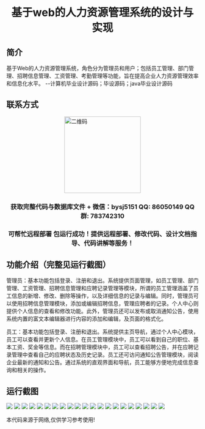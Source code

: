 <p><h1 align="center">基于web的人力资源管理系统的设计与实现</h1></p>

## 简介
基于Web的人力资源管理系统，角色分为管理员和用户；包括员工管理、部门管理、招聘信息管理、工资管理、考勤管理等功能，旨在提高企业人力资源管理效率和信息化水平。    --计算机毕业设计源码；毕设源码；java毕业设计源码


## 联系方式
<img src="https://bs-1329754181.cos.ap-shanghai.myqcloud.com/wx.jpg" alt="二维码" style="display: block; margin: 0 auto;" width="200px">
<p><h3 align="center">获取完整代码与数据库文件 + 微信：bysj5151 QQ: 86050149 QQ群: 783742310</h3></p>
<p><h3 align="center">可帮忙远程部署 包运行成功！提供远程部署、修改代码、设计文档指导、代码讲解等服务！</h3></p>

## 功能介绍（完整见运行截图）
管理员：基本功能包括登录、注册和退出。系统提供页面管理，如员工管理、部门管理、工资管理、招聘信息管理和应聘记录管理等模块，所谓的员工管理涵盖了员工信息的新增、修改、删除等操作，以及详细信息的记录与编辑。同时，管理员可以使用招聘信息管理模块，添加或编辑招聘信息，管理应聘者的记录。个人中心则提供个人信息的查看和修改功能。此外，管理员还可以发布或取消通知公告，使用系统内置的富文本编辑器进行内容的添加和编辑，及页面的格式化。

员工：基本功能包括登录、注册和退出。系统提供主页导航，通过个人中心模块，员工可以查看并更新个人信息。在员工管理模块中，员工可以看到自己的职位、基本工资、奖金等信息。而在招聘管理模块中，员工可以查看招聘公告，并在应聘记录管理中查看自己的应聘状态及历史记录。员工还可访问通知公告管理模块，阅读企业最新的通知和公告。通过系统的直观界面和导航，员工能够方便地完成信息查询和相关的操作。


## 运行截图
![](https://bs-1329754181.cos.ap-shanghai.myqcloud.com/spring/WebHumanResourceManagementSystemDesignAndImplementation/img/001.jpg)
![](https://bs-1329754181.cos.ap-shanghai.myqcloud.com/spring/WebHumanResourceManagementSystemDesignAndImplementation/img/002.jpg)
![](https://bs-1329754181.cos.ap-shanghai.myqcloud.com/spring/WebHumanResourceManagementSystemDesignAndImplementation/img/003.jpg)
![](https://bs-1329754181.cos.ap-shanghai.myqcloud.com/spring/WebHumanResourceManagementSystemDesignAndImplementation/img/004.jpg)
![](https://bs-1329754181.cos.ap-shanghai.myqcloud.com/spring/WebHumanResourceManagementSystemDesignAndImplementation/img/005.jpg)
![](https://bs-1329754181.cos.ap-shanghai.myqcloud.com/spring/WebHumanResourceManagementSystemDesignAndImplementation/img/006.jpg)
![](https://bs-1329754181.cos.ap-shanghai.myqcloud.com/spring/WebHumanResourceManagementSystemDesignAndImplementation/img/007.jpg)
![](https://bs-1329754181.cos.ap-shanghai.myqcloud.com/spring/WebHumanResourceManagementSystemDesignAndImplementation/img/008.jpg)
![](https://bs-1329754181.cos.ap-shanghai.myqcloud.com/spring/WebHumanResourceManagementSystemDesignAndImplementation/img/009.jpg)
![](https://bs-1329754181.cos.ap-shanghai.myqcloud.com/spring/WebHumanResourceManagementSystemDesignAndImplementation/img/010.jpg)
![](https://bs-1329754181.cos.ap-shanghai.myqcloud.com/spring/WebHumanResourceManagementSystemDesignAndImplementation/img/011.jpg)
![](https://bs-1329754181.cos.ap-shanghai.myqcloud.com/spring/WebHumanResourceManagementSystemDesignAndImplementation/img/012.jpg)
![](https://bs-1329754181.cos.ap-shanghai.myqcloud.com/spring/WebHumanResourceManagementSystemDesignAndImplementation/img/013.jpg)
![](https://bs-1329754181.cos.ap-shanghai.myqcloud.com/spring/WebHumanResourceManagementSystemDesignAndImplementation/img/014.jpg)
![](https://bs-1329754181.cos.ap-shanghai.myqcloud.com/spring/WebHumanResourceManagementSystemDesignAndImplementation/img/015.jpg)
![](https://bs-1329754181.cos.ap-shanghai.myqcloud.com/spring/WebHumanResourceManagementSystemDesignAndImplementation/img/016.jpg)
![](https://bs-1329754181.cos.ap-shanghai.myqcloud.com/spring/WebHumanResourceManagementSystemDesignAndImplementation/img/017.jpg)
![](https://bs-1329754181.cos.ap-shanghai.myqcloud.com/spring/WebHumanResourceManagementSystemDesignAndImplementation/img/018.jpg)
![](https://bs-1329754181.cos.ap-shanghai.myqcloud.com/spring/WebHumanResourceManagementSystemDesignAndImplementation/img/019.jpg)
![](https://bs-1329754181.cos.ap-shanghai.myqcloud.com/spring/WebHumanResourceManagementSystemDesignAndImplementation/img/020.jpg)
![](https://bs-1329754181.cos.ap-shanghai.myqcloud.com/spring/WebHumanResourceManagementSystemDesignAndImplementation/img/021.jpg)

<p>本代码来源于网络,仅供学习参考使用!</p>
